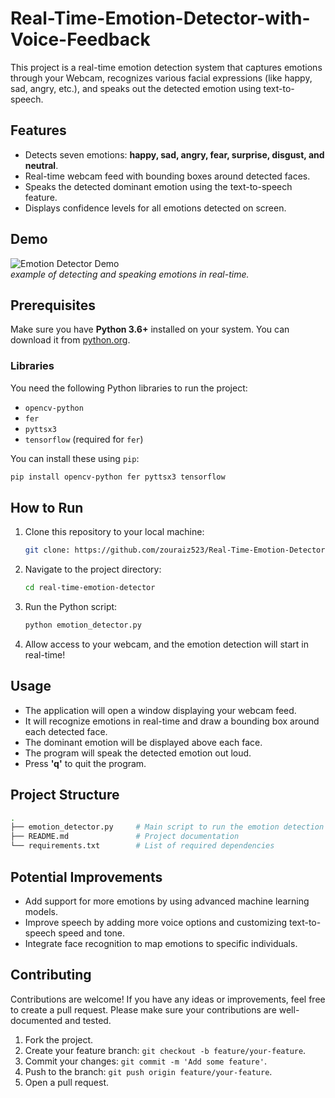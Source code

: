# Real-Time-Emotion-Detector-with-Voice-Feedback

This project is a real-time emotion detection system that captures emotions through your Webcam, recognizes various facial expressions (like happy, sad, angry, etc.), and speaks out the detected emotion using text-to-speech.

## Features

- Detects seven emotions: **happy, sad, angry, fear, surprise, disgust, and neutral**.
- Real-time webcam feed with bounding boxes around detected faces.
- Speaks the detected dominant emotion using the text-to-speech feature.
- Displays confidence levels for all emotions detected on screen.

## Demo

![Emotion Detector Demo](demo.gif)  
*example of detecting and speaking emotions in real-time.*

## Prerequisites

Make sure you have **Python 3.6+** installed on your system. You can download it from [python.org](https://www.python.org/).

### Libraries

You need the following Python libraries to run the project:

- `opencv-python`
- `fer`
- `pyttsx3`
- `tensorflow` (required for `fer`)

You can install these using `pip`:

```bash
pip install opencv-python fer pyttsx3 tensorflow
```

## How to Run

1. Clone this repository to your local machine:

    ```bash
    git clone: https://github.com/zouraiz523/Real-Time-Emotion-Detector-with-Voice-Feedback.git
    ```

2. Navigate to the project directory:

    ```bash
    cd real-time-emotion-detector
    ```

3. Run the Python script:

    ```bash
    python emotion_detector.py
    ```

4. Allow access to your webcam, and the emotion detection will start in real-time!

## Usage

- The application will open a window displaying your webcam feed.
- It will recognize emotions in real-time and draw a bounding box around each detected face.
- The dominant emotion will be displayed above each face.
- The program will speak the detected emotion out loud.
- Press **'q'** to quit the program.

## Project Structure

```bash
.
├── emotion_detector.py     # Main script to run the emotion detection
├── README.md               # Project documentation
└── requirements.txt        # List of required dependencies
```

## Potential Improvements

- Add support for more emotions by using advanced machine learning models.
- Improve speech by adding more voice options and customizing text-to-speech speed and tone.
- Integrate face recognition to map emotions to specific individuals.

## Contributing

Contributions are welcome! If you have any ideas or improvements, feel free to create a pull request. Please make sure your contributions are well-documented and tested.

1. Fork the project.
2. Create your feature branch: `git checkout -b feature/your-feature`.
3. Commit your changes: `git commit -m 'Add some feature'`.
4. Push to the branch: `git push origin feature/your-feature`.
5. Open a pull request.

